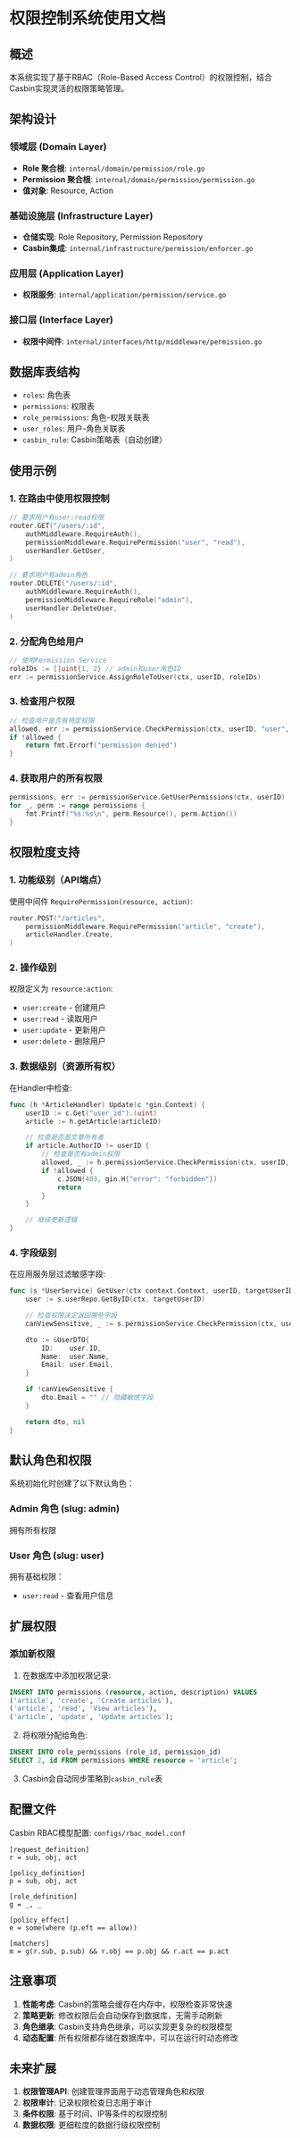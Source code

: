 # 权限控制系统使用文档

## 概述

本系统实现了基于RBAC（Role-Based Access Control）的权限控制，结合Casbin实现灵活的权限策略管理。

## 架构设计

### 领域层 (Domain Layer)
- **Role 聚合根**: `internal/domain/permission/role.go`
- **Permission 聚合根**: `internal/domain/permission/permission.go`
- **值对象**: Resource, Action

### 基础设施层 (Infrastructure Layer)
- **仓储实现**: Role Repository, Permission Repository
- **Casbin集成**: `internal/infrastructure/permission/enforcer.go`

### 应用层 (Application Layer)
- **权限服务**: `internal/application/permission/service.go`

### 接口层 (Interface Layer)
- **权限中间件**: `internal/interfaces/http/middleware/permission.go`

## 数据库表结构

- `roles`: 角色表
- `permissions`: 权限表
- `role_permissions`: 角色-权限关联表
- `user_roles`: 用户-角色关联表
- `casbin_rule`: Casbin策略表（自动创建）

## 使用示例

### 1. 在路由中使用权限控制

```go
// 要求用户有user:read权限
router.GET("/users/:id",
    authMiddleware.RequireAuth(),
    permissionMiddleware.RequirePermission("user", "read"),
    userHandler.GetUser,
)

// 要求用户有admin角色
router.DELETE("/users/:id",
    authMiddleware.RequireAuth(),
    permissionMiddleware.RequireRole("admin"),
    userHandler.DeleteUser,
)
```

### 2. 分配角色给用户

```go
// 使用Permission Service
roleIDs := []uint{1, 2} // admin和user角色ID
err := permissionService.AssignRoleToUser(ctx, userID, roleIDs)
```

### 3. 检查用户权限

```go
// 检查用户是否有特定权限
allowed, err := permissionService.CheckPermission(ctx, userID, "user", "delete")
if !allowed {
    return fmt.Errorf("permission denied")
}
```

### 4. 获取用户的所有权限

```go
permissions, err := permissionService.GetUserPermissions(ctx, userID)
for _, perm := range permissions {
    fmt.Printf("%s:%s\n", perm.Resource(), perm.Action())
}
```

## 权限粒度支持

### 1. 功能级别（API端点）
使用中间件 `RequirePermission(resource, action)`:
```go
router.POST("/articles",
    permissionMiddleware.RequirePermission("article", "create"),
    articleHandler.Create,
)
```

### 2. 操作级别
权限定义为 `resource:action`:
- `user:create` - 创建用户
- `user:read` - 读取用户
- `user:update` - 更新用户
- `user:delete` - 删除用户

### 3. 数据级别（资源所有权）
在Handler中检查:
```go
func (h *ArticleHandler) Update(c *gin.Context) {
    userID := c.Get("user_id").(uint)
    article := h.getArticle(articleID)

    // 检查是否是文章所有者
    if article.AuthorID != userID {
        // 检查是否有admin权限
        allowed, _ := h.permissionService.CheckPermission(ctx, userID, "article", "update_any")
        if !allowed {
            c.JSON(403, gin.H{"error": "forbidden"})
            return
        }
    }

    // 继续更新逻辑
}
```

### 4. 字段级别
在应用服务层过滤敏感字段:
```go
func (s *UserService) GetUser(ctx context.Context, userID, targetUserID uint) (*UserDTO, error) {
    user := s.userRepo.GetByID(ctx, targetUserID)

    // 检查权限决定返回哪些字段
    canViewSensitive, _ := s.permissionService.CheckPermission(ctx, userID, "user", "view_sensitive")

    dto := &UserDTO{
        ID:    user.ID,
        Name:  user.Name,
        Email: user.Email,
    }

    if !canViewSensitive {
        dto.Email = "" // 隐藏敏感字段
    }

    return dto, nil
}
```

## 默认角色和权限

系统初始化时创建了以下默认角色：

### Admin 角色 (slug: admin)
拥有所有权限

### User 角色 (slug: user)
拥有基础权限：
- `user:read` - 查看用户信息

## 扩展权限

### 添加新权限

1. 在数据库中添加权限记录:
```sql
INSERT INTO permissions (resource, action, description) VALUES
('article', 'create', 'Create articles'),
('article', 'read', 'View articles'),
('article', 'update', 'Update articles');
```

2. 将权限分配给角色:
```sql
INSERT INTO role_permissions (role_id, permission_id)
SELECT 2, id FROM permissions WHERE resource = 'article';
```

3. Casbin会自动同步策略到`casbin_rule`表

## 配置文件

Casbin RBAC模型配置: `configs/rbac_model.conf`

```
[request_definition]
r = sub, obj, act

[policy_definition]
p = sub, obj, act

[role_definition]
g = _, _

[policy_effect]
e = some(where (p.eft == allow))

[matchers]
m = g(r.sub, p.sub) && r.obj == p.obj && r.act == p.act
```

## 注意事项

1. **性能考虑**: Casbin的策略会缓存在内存中，权限检查非常快速
2. **策略更新**: 修改权限后会自动保存到数据库，无需手动刷新
3. **角色继承**: Casbin支持角色继承，可以实现更复杂的权限模型
4. **动态配置**: 所有权限都存储在数据库中，可以在运行时动态修改

## 未来扩展

1. **权限管理API**: 创建管理界面用于动态管理角色和权限
2. **权限审计**: 记录权限检查日志用于审计
3. **条件权限**: 基于时间、IP等条件的权限控制
4. **数据权限**: 更细粒度的数据行级权限控制
